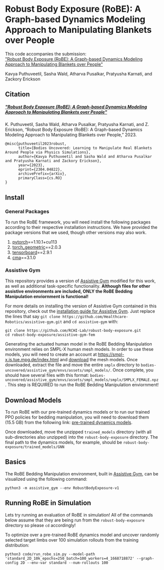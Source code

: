 # Robust Body Exposure (RoBE): A Graph-based Dynamics Modeling Approach to Manipulating Blankets over People

This code accompanies the submission:  
["Robust Body Exposure (RoBE): A Graph-based Dynamics Modeling Approach to Manipulating Blankets over People"](https://arxiv.org/abs/2304.04822)

Kavya Puthuveetil, Sasha Wald, Atharva Pusalkar, Pratyusha Karnati, and Zackory Erickson

## Citation
##### ["Robust Body Exposure (RoBE): A Graph-based Dynamics Modeling Approach to Manipulating Blankets over People"](https://arxiv.org/abs/2304.04822)
K. Puthuveetil, Sasha Wald, Atharva Pusalkar, Pratyusha Karnati, and Z. Erickson, “Robust Body Exposure (RoBE): A Graph-based Dynamics Modeling Approach to Manipulating Blankets over People,” 2023.

```
@misc{puthuveetil2023robust,
      title={Bodies Uncovered: Learning to Manipulate Real Blankets Around People via Physics Simulations}, 
      author={Kavya Puthuveetil and Sasha Wald and Atharva Pusalkar and Pratyusha Karnati and Zackory Erickson},
      year={2023},
      eprint={2304.04822}, 
      archivePrefix={arXiv},
      primaryClass={cs.RO}
}
```

## Install

### General Packages

To run the RoBE framework, you will need install the following packages according to their respective installation instructions. We have provided the package versions that we used, though other versions may also work.
1. [pytorch](https://pytorch.org/get-started/previous-versions/#v1101)==1.10.1+cu113
2. [torch_geometric](https://pytorch-geometric.readthedocs.io/en/latest/install/installation.html)==2.0.3
3. [tensorboard](https://pytorch.org/tutorials/recipes/recipes/tensorboard_with_pytorch.html)==2.9.1
4. [cma](https://github.com/CMA-ES/pycma)==3.1.0


### Assistive Gym

This repository provides a version of [Assistive Gym](https://github.com/Healthcare-Robotics/assistive-gym) modified for this work, as well as additional task-specific functionality. **Although files for other assistive environments are included, ONLY the RoBE Bedding Manipulation enviornment is functional!**

For more details on installing the version of Assistive Gym contained in this repository, check out the [installation guide for Assistive Gym](https://github.com/Healthcare-Robotics/assistive-gym/wiki/1.-Install). Just replace the lines that say `git clone https://github.com/Healthcare-Robotics/assistive-gym.git` and `cd assistive-gym` with:
```
git clone https://github.com/RCHI-Lab/robust-body-exposure.git
cd robust-body-exposure/assistive-gym-fem
```
Generating the actuated human model in the RoBE Bedding Manipulation environment relies on SMPL-X human mesh models. In order to use these models, you will need to create an account at https://smpl-x.is.tue.mpg.de/index.html and [download](https://smpl-x.is.tue.mpg.de/download.php) the mesh models. Once downloaded, extract the file and move the entire `smplx` directory to `bodies-uncovered/assistive_gym/envs/assets/smpl_models/`. Once complete, you should have several files with this format: `bodies-uncovered/assistive_gym/envs/assets/smpl_models/smplx/SMPLX_FEMALE.npz`. This step is REQUIRED to run the RoBE Bedding Manipulation enviornment!

## Download Models
To run RoBE with our pre-trained dynamics models or to run our trained PPO policies for bedding manipulation, you will need to download them (15.5 GB) from the following link: [pre-trained dynamics models](https://drive.google.com/drive/folders/1pJbTdy3lsDDvSy7WUoEhFkFN9oaKVIUX?usp=sharing). 

Once downloaded, move the unzipped `trained_models` directory (with all sub-directories also unzipped) into the `robust-body-exposure` directory. The final path to the dynamics models, for example, should be `robust-body-exposure/trained_models/GNN` 


## Basics
The RoBE Bedding Manipulation environment, built in [Assistive Gym](https://github.com/Healthcare-Robotics/assistive-gym), can be visualized using the following command:
```
python3 -m assistive_gym --env RobustBodyExposure-v1
```

## Running RoBE in Simulation

Lets try running an evaluation of RoBE in simulation! All of the commands below assume that they are being run from the `robust-body-exposure` directory so please `cd` accordingly!

To optimize over a pre-trained RoBE dynamics model and uncover randomly selected target limbs over 100 simulation rollouts from the training distribution:
```
python3 code/run_robe_sim.py --model-path 'standard_2D_10k_epochs=250_batch=100_workers=4_1668718872' --graph-config 2D --env-var standard --num-rollouts 100
```





